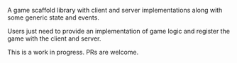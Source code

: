 A game scaffold library with client and server implementations along with some generic state and events.

Users just need to provide an implementation of game logic and register the game with the client and server.

This is a work in progress. PRs are welcome.